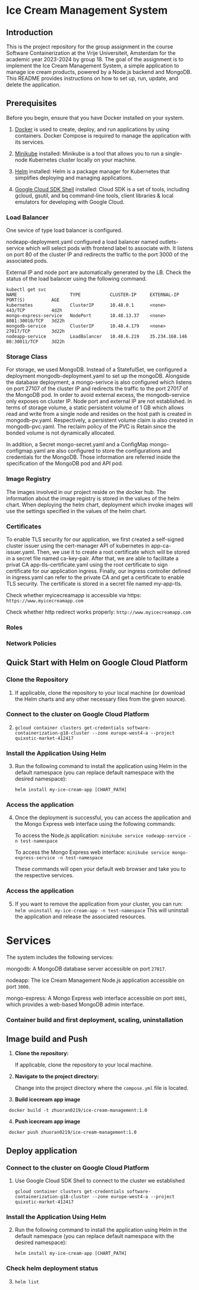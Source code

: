 # Ice Cream Management System

## Introduction
This is the project repository for the group assignment in the course Software Containerization at the Vrije Universiteit, Amsterdam for the academic year 2023-2024 by group 18. The goal of the assignment is to implement the Ice Cream Management System, a simple application to manage ice cream products, powered by a Node.js backend and MongoDB. This README provides instructions on how to set up, run, update, and delete the application.

## Prerequisites
Before you begin, ensure that you have Docker installed on your system. 

1. [Docker](https://www.docker.com/products/docker-desktop/) is used to create, deploy, and run applications by using containers. Docker Compose is required to manage the application with its services.

2. [Minikube](https://minikube.sigs.k8s.io/docs/start/) installed: Minikube is a tool that allows you to run a single-node Kubernetes cluster locally on your machine.

3. [Helm](https://helm.sh/docs/intro/install/) installed: Helm is a package manager for Kubernetes that simplifies deploying and managing applications.

4. [Google Cloud SDK Shell](https://cloud.google.com/sdk/) installed: Cloud SDK is a set of tools, including gcloud, gsutil, and bq command-line tools, client libraries & local emulators for developing with Google Cloud.

### Load Balancer
One sevice of type load balancer is configured.

nodeapp-deployment.yaml configured a load balancer named outlets-service which will select pods with frontend label to associate with. It listens on port 80 of the cluster IP and redirects the traffic to the port 3000 of the associated pods.

External IP and node port are automatically generated by the LB. Check the status of the load balancer using the following command.

```
kubectl get svc
NAME                    TYPE           CLUSTER-IP     EXTERNAL-IP      PORT(S)          AGE
kubernetes              ClusterIP      10.48.0.1      <none>           443/TCP          4d2h
mongo-express-service   NodePort       10.48.13.37    <none>           8081:30010/TCP   3d22h
mongodb-service         ClusterIP      10.48.4.179    <none>           27017/TCP        3d22h
nodeapp-service         LoadBalancer   10.48.6.219    35.234.168.146   80:30011/TCP     3d22h
```

### Storage Class
For storage, we used MongoDB. Instead of a StatefulSet, we configured a deployment mongodb-deployment.yaml to set up the mongoDB. Alongside the database deployment, a mongo-serivce is also configured which listens on port 27107 of the cluster IP and redirects the traffic to the port 27017 of the MongoDB pod. In order to avoid external excess, the mongodb-service only exposes on cluster IP. Node port and external IP are not established. 
In terms of storage volume, a static persistent volume of 1 GB which allows read and write from a single node and resides on the host path is created in mongodb-pv.yaml. Respectively, a persistent volume claim is also created in mongodb-pvc.yaml. The reclaim policy of the PVC is Retain since the bonded volume is not dynamically allocated.

In addition, a Secret mongo-secret.yaml and a ConfigMap mongo-configmap.yaml are also configured to store the configurations and credentials for the MongoDB. Those information are referred inside the specification of the MongoDB pod and API pod.

### Image Registry

The images involved in our project reside on the docker hub. The information about the image registry is stored in the values of the helm chart. When deploying the helm chart, deployment which invoke images will use the settings specified in the values of the helm chart.

### Certificates

To enable TLS security for our application, we first created a self-signed cluster issuer using the cert-manager API of kubernetes in app-ca-issuer.yaml. Then, we use it to create a root certificate which will be stored in a secret file named ca-key-pair. After that, we are able to facilitate a privat CA app-tls-certificate.yaml using the root certificate to sign certificate for our application ingress. Finally, our ingress controller defined in ingress.yaml can refer to the private CA and get a certificate to enable TLS security. The certificate is stored in a secret file named my-app-tls.

Check whether myicecreamapp is accessible via https:
`https://www.myicecreamapp.com`

Check whether http redirect works properly:
`http://www.myicecreamapp.com`

### Roles

### Network Policies


## Quick Start with Helm on Google Cloud Platform

### Clone the Repository
1. If applicable, clone the repository to your local machine (or download the Helm charts and any other necessary files from the given source).

### Connect to the cluster on Google Cloud Platform
2. `gcloud container clusters get-credentials software-containerization-g18-cluster --zone europe-west4-a --project quixotic-market-412417`

### Install the Application Using Helm
3. Run the following command to install the application using Helm in the default namespace (you can replace default namespace with the desired namespace):

   `helm install my-ice-cream-app [CHART_PATH]`
### Access the application
4. Once the deployment is successful, you can access the application and the Mongo Express web interface using the following commands:

   To access the Node.js application:
   `minikube service nodeapp-service -n test-namespace`
   
   To access the Mongo Express web interface:
   `minikube service mongo-express-service -n test-namespace`

   These commands will open your default web browser and take you to the respective services.

### Access the application
5. If you want to remove the application from your cluster, you can run:
   `helm uninstall my-ice-cream-app -n test-namespace`
   This will uninstall the application and release the associated resources.

# Services
The system includes the following services:

mongodb: A MongoDB database server accessible on port `27017`.

nodeapp: The Ice Cream Management Node.js application accessible on port `3000`.

mongo-express: A Mongo Express web interface accessible on port `8081`, which provides a web-based MongoDB admin interface.

### Container build and first deployment, scaling, uninstallation

## Image build and Push

1. **Clone the repository:**

   If applicable, clone the repository to your local machine.

2. **Navigate to the project directory:**

   Change into the project directory where the `compose.yml` file is located.

3. **Build icecream app image**
   
` docker build -t zhuoran0219/ice-cream-management:1.0`

4. **Push icecream app image**
   
` docker push zhuoran0219/ice-cream-management:1.0`

## Deploy application

### Connect to the cluster on Google Cloud Platform
1. Use Google Cloud SDK Shell to connect to the cluster we established

   `gcloud container clusters get-credentials software-containerization-g18-cluster --zone europe-west4-a --project quixotic-market-412417`

### Install the Application Using Helm
2. Run the following command to install the application using Helm in the default namespace (you can replace default namespace with the desired namespace):

   `helm install my-ice-cream-app [CHART_PATH]`

### Check helm deployment status
3. `helm list`


